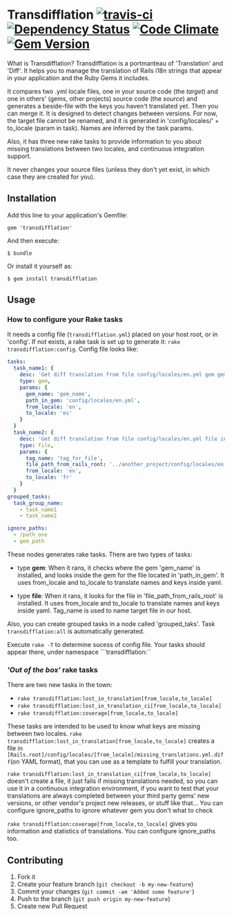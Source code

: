 # Transdifflation [![travis-ci](https://secure.travis-ci.org/Sage/transdifflation.png)](http://travis-ci.org/#!/Sage/transdifflation) [![Dependency Status](https://gemnasium.com/Sage/transdifflation.png)](https://gemnasium.com/Sage/transdifflation) [![Code Climate](https://codeclimate.com/badge.png)](https://codeclimate.com/github/Sage/transdifflation) [![Gem Version](https://badge.fury.io/rb/transdifflation.png)](http://badge.fury.io/rb/transdifflation)

What is Transdifflation? Transdifflation is a portmanteau of 'Translation' and 'Diff'.  It helps you to manage the translation of Rails i18n strings that appear in your application and the Ruby Gems it includes.

It compares two .yml locale files, one in your source code (the *target*) and one in others' (gems, other projects) source code (the *source*) and generates a beside-file with the keys you haven't translated yet.
Then you can merge it. It is designed to detect changes between versions. For now, the target file cannot be renamed, and it is generated in 'config/locales/' + to_locale (param in task). Names are inferred by the task params.

Also, it has three new rake tasks to provide information to you about missing translations between two locales, and continuous integration support.

It never changes your source files (unless they don't yet exist, in which case they are created for you). 

## Installation

Add this line to your application's Gemfile:

    gem 'transdifflation'

And then execute:

    $ bundle

Or install it yourself as:

    $ gem install transdifflation

## Usage

### How to configure your Rake tasks

It needs a config file (`transdifflation.yml`) placed on your host root, or in 'config'. If not exists, a rake task is set up to generate it: ```rake transdifflation:config```. Config file looks like:

```yml
tasks:
  task_name1: {
    desc: 'Get diff translation from file config/locales/en.yml gem gem_name',
    type: gem,
    params: {
      gem_name: 'gem_name',
      path_in_gem: 'config/locales/en.yml',
      from_locale: 'en',
      to_locale: 'es'
    }
  }
  task_name2: {
    desc: 'Get diff translation from file config/locales/en.yml file in file_path',
    type: file,
    params: {
      tag_name: 'tag_for_file',
      file_path_from_rails_root: '../another_project/config/locales/en.yml',
      from_locale: 'en',
      to_locale: 'fr'
    }
  }
grouped_tasks:
  task_group_name: 
    - task_name1
    - task_name2

ignore_paths:
  - /path_one
  - gem_path

```

These nodes generates rake tasks. There are two types of tasks:

*   type **gem**: When it rans, it checks where the gem 'gem_name' is installed, and looks inside the gem for the file located in 'path_in_gem'. It uses from_locale and to_locale to translate names and keys inside yaml.

*   type **file**: When it rans, it looks for the file in 'file_path_from_rails_root' is installed. It uses from_locale and to_locale to translate names and keys inside yaml. Tag_name is used to name target file in our host.

Also, you can create grouped tasks in a node called 'grouped_taks'. Task ```transdifflation:all``` is automatically generated.  

Execute ```rake -T``` to determine sucess of config file. Your tasks should appear there, under namespace ```transdifflation:``


### _'Out of the box'_ rake tasks

There are two new tasks in the town:

*   ```rake transdifflation:lost_in_translation[from_locale,to_locale]```
*   ```rake transdifflation:lost_in_translation_ci[from_locale,to_locale]```
*   ```rake transdifflation:coverage[from_locale,to_locale]```

These tasks are intended to be used to know what keys are missing between two locales. ```rake transdifflation:lost_in_translation[from_locale,to_locale]``` creates a file in ```[Rails.root]/config/locales/[from_locale]/missing_translations.yml.diff```(on YAML format), that you can use as a template to fulfill your translation.

```rake transdifflation:lost_in_translation_ci[from_locale,to_locale]```
doesn't create a file, it just fails if missing translations needed, so
you can use it in a continuous integration environment, if you want to
test that your translations are always completed between your third
party gems' new versions, or other vendor's project new releases, or
stuff like that... You can configure ignore_paths to ignore whatever gem
you don't what to check

```rake transdifflation:coverage[from_locale,to_locale]``` gives you
information and statistics of translations. You can configure
ignore_paths too. 




## Contributing

1. Fork it
2. Create your feature branch (`git checkout -b my-new-feature`)
3. Commit your changes (`git commit -am 'Added some feature'`)
4. Push to the branch (`git push origin my-new-feature`)
5. Create new Pull Request
